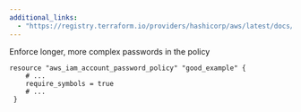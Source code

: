 ```yaml
---
additional_links: 
  - "https://registry.terraform.io/providers/hashicorp/aws/latest/docs/resources/iam_account_password_policy"
---
```


Enforce longer, more complex passwords in the policy

```hcl
resource "aws_iam_account_password_policy" "good_example" {
 	# ...
 	require_symbols = true
 	# ...
 }
```
